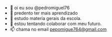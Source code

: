 - 👋 oi eu sou @pedromiguel76
- 👀  predento ter mais aprendizado 
- 🌱 estudo materia gerais da escola.
- 💞️ estou tentando colaborar com meu futuro.
- 📫 chama no email pepomigue764@gmail.com

<!---
pedromiguel76/pedromiguel76 is a ✨ special ✨ repository because its `README.md` (this file) appears on your GitHub profile.
You can click the Preview link to take a look at your changes.
--->
